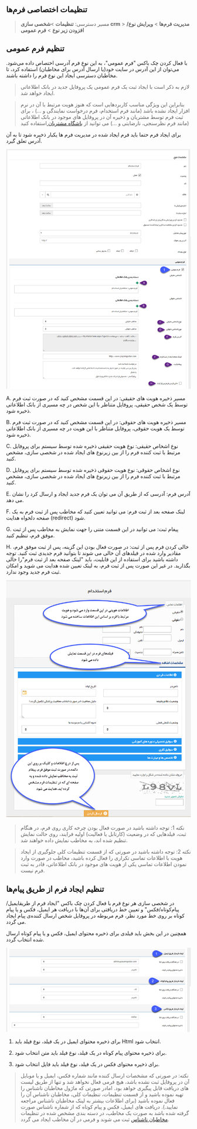 ## تنظیمات اختصاصی فرم‌ها 

>  مسیر دسترسی:  **تنظیمات** >**شخصی سازی crm** > **مدیریت فرم‌ها** > **ویرایش  نوع/افزودن زیر نوع** > **فرم عمومی** 

## تنظیم فرم عمومی

با فعال کردن چک باکس "فرم عمومی"، به این نوع فرم آدرسی اختصاص داده می‌شود. می‌توان از این آدرس در سایت خود(یا ارسال آدرس برای مخاطبان) استفاده کرد، تا مخاطبان دسترسی ایجاد این نوع فرم را داشته باشند.

> لازم به ذکر است با ایجاد ثبت یک فرم عمومی یک پروفایل جدید در بانک اطلاعاتی ایجاد خواهد شد.

> بنابراین این ویژگی مناسب کاربردهایی است که هنوز هویت مرتبط با آن در نرم  افزار ایجاد نشده باشد (مانند فرم استخدام، فرم درخواست نمایندگی و ...) ، برای ثبت فرم توسط مشتریان و ذخیره آن در پروفایل های موجود در بانک اطلاعاتی (مانند فرم نظرسنجی، نارضایتی و ...) می توانید از [باشگاه مشتریان ](http://septadocs.1st.co.com/payamgostar/documents/%D8%A8%D8%A7%D8%B4%DA%AF%D8%A7%D9%87-%D9%88%D9%81%D8%A7%D8%AF%D8%A7%D8%B1%DB%8C?selectedId=3b54ff85-aa22-4620-716f-08d8a996e9ef&menuItemType=2)استفاده کنید

برای ایجاد فرم حتما باید فرم ایجاد شده در مدیریت فرم ها یکبار ذخیره شود تا به آن آدرس تعلق گیرد.

![](FormsManagement3.png)

A. مسیر ذخیره هویت های حقیقی: در این قسمت مشخص کنید که در صورت ثبت فرم توسط یک شخص حقیقی، پروفایل متناظر با این شخص در چه مسیری از بانک اطلاعاتی ذخیره شود.

B. مسیر ذخیره هویت های حقوقی: در این قسمت مشخص کنید که در صورت ثبت فرم توسط یک هویت حقوقی، پروفایل متناظر با این هویت در چه مسیری از بانک اطلاعاتی ذخیره شود.

C. نوع اشخاص حقیقی: نوع هویت حقیقی ذخیره شده توسط سیستم برای پروفایل مرتبط با ثبت کننده فرم را از بین زیرنوع های ایجاد شده در شخصی سازی، مشخص کنید.

D. نوع اشخاص حقوقی: نوع هویت حقوقی ذخیره شده توسط سیستم برای پروفایل مرتبط با ثبت کننده فرم را از بین زیرنوع های ایجاد شده در شخصی سازی، مشخص کنید.

E. آدرس فرم: آدرسی که از طریق آن می توان یک فرم جدید ایجاد و ارسال کرد را نشان می دهد.

F. لینک صفحه بعد از ثبت فرم: می توانید تعیین کنید که مخاطب پس از ثبت فرم به یک صفحه دلخواه هدایت (redirect) شود.

G. پیغام ثبت: می توانید در این قسمت متنی را جهت نمایش به مخاطب پس از ثبت موفق فرم، تنظیم کنید.

H. خالی کردن فرم پس از ثبت: در صورت فعال بودن این گزینه، پس از ثبت موفق فرم، مقادیر وارد شده در فیلدهای آن خالی می شوند تا بتوانید فرم جدیدی ثبت کنید. توجه داشته باشید برای استفاده از این قابلیت، باید "لینک صفحه بعد از ثبت فرم"را خالی بگذارید. در غیر این صورت پس از ثبت فرم، به لینک تعیین شده هدایت می شوید و امکان ثبت فرم جدید وجود ندارد.

![](FormsManagement5.png)

> نکته 1: توجه داشته باشید در صورت فعال بودن چرخه کاری روی فرم، در هنگام ثبت، فیلدهایی که در وضعیت (کارتابل یا فعالیت) اولیه فرایند، روی حالت نمایش تنظیم شده اند، به مخاطب نمایش داده خواهند شد.

> نکته 2: توجه داشته باشید در صورتی که از قسمت تنظیمات کلی جلوگیری از ایجاد هویت با اطلاعات تماسی تکراری را فعال کرده باشید، مخاطب در صورت وارد نمودن اطلاعات تماسی یکی از هویت های موجود در بانک اطلاعاتی، قادر به ثبت فرم نیست.

## تنظیم ایجاد فرم از طریق پیام‌ها

در شخصی سازی هر نوع فرم با فعال کردن چک باکس "ایجاد فرم از طریقایمیل/پیام‌کوتاه/فکس" و تعیین خط دریافتی برای آن‌ها با دریافت هر ایمیل، فکس و یا پیام کوتاه بر روی خط مورد نظر،  فرم مربوطه در پروفایل شخص ارسال کننده‌ی پیام ایجاد می گردد.

همچنین در این بخش باید فیلدی برای ذخیره محتوای ایمیل، فکس و یا پیام کوتاه ارسال شده انتخاب گردد.

![](FormsManagement4.png)

1. برای ذخیره محتوای ایمیل در یک فیلد، نوع فیلد باید Html انتخاب شود.

2. برای ذخیره محتوای پیام کوتاه در یک فیلد، نوع فیلد باید متن انتخاب شود.

3. برای ذخیره محتوای فکس در یک فیلد، نوع فیلد باید فایل انتخاب شود.


> نکته: در صورتی که مشخصات ارسال کننده مانند شماره فکس، ایمیل و یا موبایل آن در پروفایل ثبت نشده باشد، هیچ فرمی فعال نخواهد شد و تنها از طریق لیست های دریافت قابل پیگیری خواهد بود. امادر صورتی که ماژول مخاطبان ناشناس را تهیه نموده باشید و از قسمت تنظیمات، تنظیمات کلی، مخاطبان ناشناس آن را فعال نموده باشید (برای اطلاعات بیشتر به لینک مخاطبان ناشناس  مراجعه نمایید.). دریافت های ایمیل، فکس و پیام کوتاه که از شماره ناشناس صورت گرفته شده باشد به صورت یک مخاطب، در دسته بندی مشخص شده در تنظیمات [مخاطبان ناشناس](https://github.com/1stco/PayamGostarDocs/blob/master/help%202.5.4/Settings/General-settings/Anonymous-audience/Anonymous-audience.md) ثبت می شوند و فرمی در آن مخاطب ایجاد می گردد.





